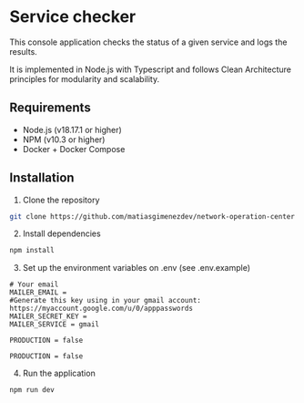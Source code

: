 # Service checker

This console application checks the status of a given service and logs the results.

It is implemented in Node.js with Typescript and follows Clean Architecture principles for modularity and scalability.

## Requirements

-   Node.js (v18.17.1 or higher)
-   NPM (v10.3 or higher)
-   Docker + Docker Compose

## Installation

1. Clone the repository

```bash
git clone https://github.com/matiasgimenezdev/network-operation-center
```

2. Install dependencies

```bash
npm install
```

3. Set up the environment variables on .env (see .env.example)

```
# Your email
MAILER_EMAIL =
#Generate this key using in your gmail account: https://myaccount.google.com/u/0/apppasswords
MAILER_SECRET_KEY =
MAILER_SERVICE = gmail

PRODUCTION = false

PRODUCTION = false
```

4. Run the application

```bash
npm run dev
```
